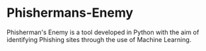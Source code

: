 # Phishermans-Enemy
Phisherman's Enemy is a tool developed in Python with the aim of identifying Phishing sites through the use of Machine Learning.
